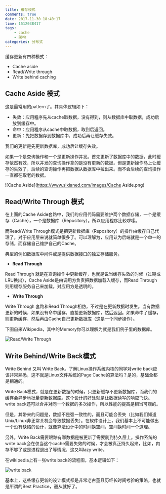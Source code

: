 ```yaml
---
title: 缓存模式
comments: true
date: 2017-11-30 18:40:17
time: 1512038417
tags: 
    - cache
    - 架构
categories: 分布式
---
```


缓存更新有四种模式：

- Cache aside
- Read/Write through
- Write behind caching

## Cache Aside 模式

这是最常用的pattern了。其具体逻辑如下：

- 失效：应用程序先从cache取数据，没有得到，则从数据库中取数据，成功后放到缓存中。
- 命中：应用程序从cache中取数据，取到后返回。
- 更新：先把数据存到数据库中，成功后再让缓存失效。

我们的更新是先更新数据库，成功后让缓存失效。

如果一个是查询操作和一个是更新操作并发。首先更新了数据库中的数据，此时缓存依然有效，所以并发的查询操作拿的是没有更新的数据。但是更新操作马上让缓存的失效了，后续的查询操作再把数据从数据库中拉出来。而不会后续的查询操作一直都在取老的数据。

![Cache Aside](https://www.sixianed.com/images/Cache Aside.png)

## Read/Write Through 模式

在上面的Cache Aside套路中，我们的应用代码需要维护两个数据存储，一个是缓存（Cache），一个是数据库（Repository）。所以应用程序比较啰嗦。

而Read/Write Through模式是把更新数据库（Repository）的操作由缓存自己代理了，对于应用层来说就简单很多了。可以理解为，应用认为后端就是一个单一的存储，而存储自己维护自己的Cache。

典型的例如数据库中间件或是提供数据接口的独立存储服务。

- **Read Through**

Read Through 就是在查询操作中更新缓存，也就是说当缓存失效的时候（过期或LRU换出），Cache Aside是由调用方负责把数据加载入缓存，而Read Through则用缓存服务自己来加载，对应用方是透明的。

- **Write Through**

Write Through 套路和Read Through相仿，不过是在更新数据时发生。当有数据更新的时候，如果没有命中缓存，直接更新数据库，然后返回。如果命中了缓存，则更新缓存，然后再由Cache自己更新数据库（这是一个同步操作）。

下图自来Wikipedia，其中的Memory你可以理解为就是我们例子里的数据库。

![Read/Write Through](https://www.sixianed.com/images/445px-Write_through_with_no-write_allocation.png)

## Write Behind/Write Back模式

Write Behind 又叫 Write Back。了解Linux操作系统内核的同学对write back应该非常熟悉，这不就是Linux文件系统的Page Cache的算法吗？是的，基础全都是相通的。

Write Back模式，就是在更新数据的时候，只更新缓存不更新数据库，而我们的缓存会异步地批量更新数据库。这个设计的好处就是让数据读写的响应飞快。write back还可以合并对同一个数据的多次操作，所以性能的提高是相当可观的。

但是，其带来的问题是，数据不是强一致性的，而且可能会丢失（比如我们知道Unix/Linux非正常关机会导致数据丢失）。在软件设计上，我们基本上不可能做出一个没有缺陷的设计，就像算法设计中的时间换空间，空间换时间一个道理。

另外，Write Back需要跟踪有哪数据是被更新了需要刷到持久层上。操作系统的write back会在仅当这个cache需要失效的时候，才会被真正持久起来，比如，内存不够了或是进程退出了等情况，这又叫lazy write。

在wikipedia上有一张write back的流程图，基本逻辑如下：

![write back](https://www.sixianed.com/images/468px-Write_back_with_write_allocation.png)

基本上，这些缓存更新的设计模式都是非常老古董且历经长时间考验的策略，也就是所谓的Best Practice，遵从就好了。
